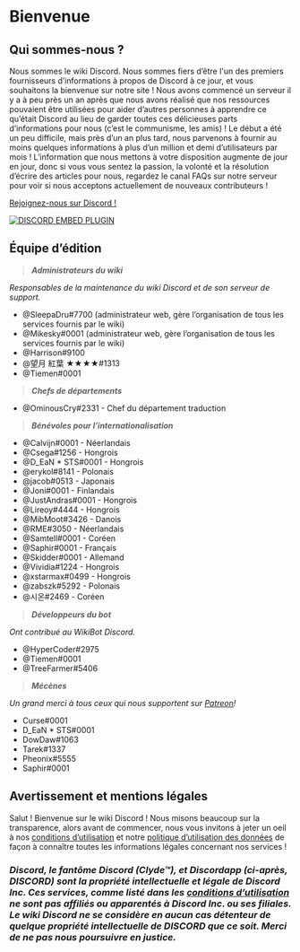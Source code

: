<!-- TITLE: French - Accueil -->
<!-- SUBTITLE: Bienvenue sur le wiki Discord ! -->

# Bienvenue
## Qui sommes-nous ?

Nous sommes le wiki Discord. Nous sommes fiers d’être l'un des premiers fournisseurs d’informations à propos de Discord à ce jour, et vous souhaitons la bienvenue sur notre site ! Nous avons commencé un serveur il y a à peu près un an après que nous avons réalisé que nos ressources pouvaient être utilisées pour aider d’autres personnes à apprendre ce qu’était Discord au lieu de garder toutes ces délicieuses parts d’informations pour nous (c’est le communisme, les amis) ! Le début a été un peu difficile, mais près d’un an plus tard, nous parvenons à fournir au moins quelques informations à plus d’un million et demi d’utilisateurs par mois ! L’information que nous mettons à votre disposition augmente de jour en jour, donc si vous vous sentez la passion, la volonté et la résolution d’écrire des articles pour nous, regardez le canal FAQs sur notre serveur pour voir si nous acceptons actuellement de nouveaux contributeurs !

[Rejoignez-nous sur Discord !](https://discord.gg/ZRJ9Ghh)

<a href="https://discord.gg/ZRJ9Ghh">![DISCORD EMBED PLUGIN](https://discordapp.com/api/guilds/367460196148183040/widget.png?style=banner2)</a>

## Équipe d’édition
> ***Administrateurs du wiki***

*Responsables de la maintenance du wiki Discord et de son serveur de support.*
* @SleepaDru#7700 (administrateur web, gère l’organisation de tous les services fournis par le wiki)
* @Mikesky#0001 (administrateur web, gère l’organisation de tous les services fournis par le wiki)
* @Harrison#9100
* @望月 紅葉 ★★★★#1313
* @Tiemen#0001

> ***Chefs de départements***

* @OminousCry#2331 - Chef du département traduction

> ***Bénévoles pour l’internationalisation***

* @Calvijn#0001 - Néerlandais
* @Csega#1256 - Hongrois
* @D_EaN * STS#0001 - Hongrois
* @erykol#8141 - Polonais
* @jacob#0513 - Japonais
* @Joni#0001 - Finlandais
* @JustAndras#0001 - Hongrois
* @Lireoy#4444 - Hongrois
* @MibMoot#3426 - Danois
* @RME#3050 - Néerlandais
* @Samtell#0001 - Coréen
* @Saphir#0001 - Français
* @Skidder#0001 - Allemand
* @Vividia#1224 - Hongrois
* @xstarmax#0499 - Hongrois
* @zabszk#5292 - Polonais
* @시온#2469 - Coréen

> ***Développeurs du bot***

*Ont contribué au WikiBot Discord.*
* @HyperCoder#2975
* @Tiemen#0001
* @TreeFarmer#5406

> ***Mécènes***

*Un grand merci à tous ceux qui nous supportent sur [Patreon](https://www.patreon.com/TheDiscordWiki)!*
* Curse#0001
* D_EaN * STS#0001
* DowDaw#1063
* Tarek#1337
* Pheonix#5555
* Saphir#0001

## Avertissement et mentions légales
Salut ! Bienvenue sur le wiki Discord ! Nous misons beaucoup sur la transparence, alors avant de commencer, nous vous invitons à jeter un oeil à nos [conditions d’utilisation](/fr/terms) et notre [politique d’utilisation des données](/fr/privacy) de façon à connaître toutes les informations légales concernant nos services !

### ***Discord, le fantôme Discord (Clyde™), et Discordapp (ci-après, DISCORD) sont la propriété intellectuelle et légale de Discord Inc. Ces services, comme listé dans les [conditions d’utilisation](/fr/terms) ne sont pas affiliés ou apparentés à Discord Inc. ou ses filiales. Le wiki Discord ne se considère en aucun cas détenteur de quelque propriété intellectuelle de DISCORD que ce soit. Merci de ne pas nous poursuivre en justice.***
